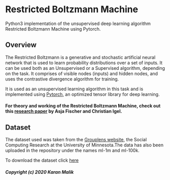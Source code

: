 # Restricted Boltzmann Machine
Python3 implementation of the unsupervised deep learning algorithm Restricted Boltzmann Machine using Pytorch.

## Overview

The Restricted Boltzmann is a generative and stochastic artificial neural network that is used to learn probability distributions over a set of inputs.
It can be used both as an Unsupervised or a Supervised algorithm, depending on the task. It comprises of visible nodes (inputs) and hidden nodes, and uses the contrastive divergence algorithm for training. 

It is used as an unsupervised learning algorithm in this task and is implemented using 
[Pytorch](https://pytorch.org/), an optimized tensor library for deep learning.

#### For theory and working of the Restricted Boltzmann Machine, check out this [research paper](https://christian-igel.github.io/paper/TRBMAI.pdf) by Asja Fischer and Christian Igel.

## Dataset
The dataset used was taken from the [Grouplens website](https://grouplens.org/), the Social Computing Research at the University of Minnesota.The data
has also been uploaded in the repository under the names ml-1m and ml-100k.

To download the dataset click [here](https://grouplens.org/datasets/movielens/latest/)

##### Copyright (c) 2020 Karan Malik


